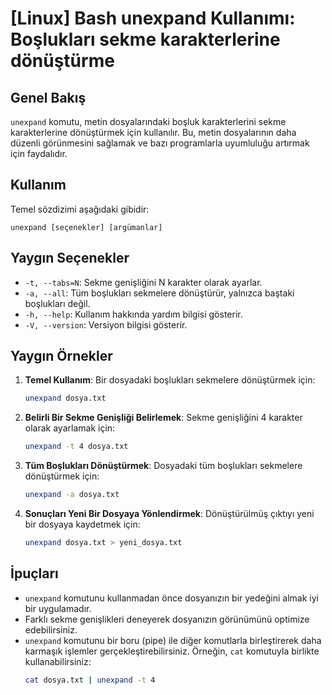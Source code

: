 # [Linux] Bash unexpand Kullanımı: Boşlukları sekme karakterlerine dönüştürme

## Genel Bakış
`unexpand` komutu, metin dosyalarındaki boşluk karakterlerini sekme karakterlerine dönüştürmek için kullanılır. Bu, metin dosyalarının daha düzenli görünmesini sağlamak ve bazı programlarla uyumluluğu artırmak için faydalıdır.

## Kullanım
Temel sözdizimi aşağıdaki gibidir:

```
unexpand [seçenekler] [argümanlar]
```

## Yaygın Seçenekler
- `-t, --tabs=N`: Sekme genişliğini N karakter olarak ayarlar.
- `-a, --all`: Tüm boşlukları sekmelere dönüştürür, yalnızca baştaki boşlukları değil.
- `-h, --help`: Kullanım hakkında yardım bilgisi gösterir.
- `-V, --version`: Versiyon bilgisi gösterir.

## Yaygın Örnekler
1. **Temel Kullanım**: Bir dosyadaki boşlukları sekmelere dönüştürmek için:
   ```bash
   unexpand dosya.txt
   ```

2. **Belirli Bir Sekme Genişliği Belirlemek**: Sekme genişliğini 4 karakter olarak ayarlamak için:
   ```bash
   unexpand -t 4 dosya.txt
   ```

3. **Tüm Boşlukları Dönüştürmek**: Dosyadaki tüm boşlukları sekmelere dönüştürmek için:
   ```bash
   unexpand -a dosya.txt
   ```

4. **Sonuçları Yeni Bir Dosyaya Yönlendirmek**: Dönüştürülmüş çıktıyı yeni bir dosyaya kaydetmek için:
   ```bash
   unexpand dosya.txt > yeni_dosya.txt
   ```

## İpuçları
- `unexpand` komutunu kullanmadan önce dosyanızın bir yedeğini almak iyi bir uygulamadır.
- Farklı sekme genişlikleri deneyerek dosyanızın görünümünü optimize edebilirsiniz.
- `unexpand` komutunu bir boru (pipe) ile diğer komutlarla birleştirerek daha karmaşık işlemler gerçekleştirebilirsiniz. Örneğin, `cat` komutuyla birlikte kullanabilirsiniz:
  ```bash
  cat dosya.txt | unexpand -t 4
  ```